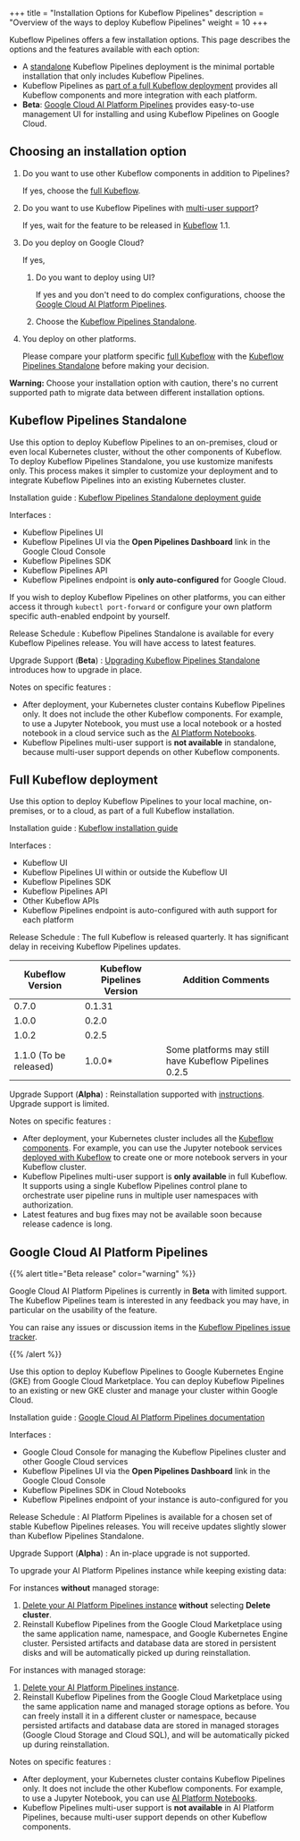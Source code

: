 +++
title = "Installation Options for Kubeflow Pipelines"
description = "Overview of the ways to deploy Kubeflow Pipelines"
weight = 10
+++

Kubeflow Pipelines offers a few installation options.
This page describes the options and the features available
with each option:

* A [standalone](#standalone) Kubeflow Pipelines deployment is the minimal
portable installation that only includes Kubeflow Pipelines.
* Kubeflow Pipelines as [part of a full Kubeflow deployment](#full-kubeflow) provides
all Kubeflow components and more integration with each platform.
* **Beta**: [Google Cloud AI Platform Pipelines](#marketplace) provides easy-to-use management
UI for installing and using Kubeflow Pipelines on Google Cloud.

## Choosing an installation option

1. Do you want to use other Kubeflow components in addition to Pipelines?

    If yes, choose the [full Kubeflow](#full-kubeflow).
1. Do you want to use Kubeflow Pipelines with [multi-user support](https://github.com/kubeflow/pipelines/issues/1223)?

    If yes, wait for the feature to be released in [Kubeflow](#full-kubeflow) 1.1.
1. Do you deploy on Google Cloud?

    If yes,
    1. Do you want to deploy using UI?

        If yes and you don't need to do complex configurations, choose the [Google Cloud AI Platform Pipelines](#marketplace).
    1. Choose the [Kubeflow Pipelines Standalone](#standalone).
1. You deploy on other platforms.

    Please compare your platform specific [full Kubeflow](#full-kubeflow) with the
    [Kubeflow Pipelines Standalone](#standalone) before making your decision.

**Warning:** Choose your installation option with caution, there's no current
supported path to migrate data between different installation options.

<a id="standalone"></a>
## Kubeflow Pipelines Standalone

Use this option to deploy Kubeflow Pipelines to an on-premises, cloud
or even local Kubernetes cluster, without the other components of Kubeflow.
To deploy Kubeflow Pipelines Standalone, you use kustomize manifests only.
This process makes it simpler to customize your deployment and to integrate
Kubeflow Pipelines into an existing Kubernetes cluster.

Installation guide
: [Kubeflow Pipelines Standalone deployment
  guide](/docs/pipelines/installation/standalone-deployment/)

Interfaces
:
  * Kubeflow Pipelines UI
  * Kubeflow Pipelines UI via the **Open Pipelines Dashboard** link in the
    Google Cloud Console
  * Kubeflow Pipelines SDK
  * Kubeflow Pipelines API
  * Kubeflow Pipelines endpoint is **only auto-configured** for Google Cloud.

  If you wish to deploy Kubeflow Pipelines on other platforms, you can either access it through
  `kubectl port-forward` or configure your own platform specific auth-enabled
  endpoint by yourself.

Release Schedule
: Kubeflow Pipelines Standalone is available for every Kubeflow Pipelines release.
You will have access to latest features.

Upgrade Support (**Beta**)
: [Upgrading Kubeflow Pipelines Standalone](/docs/pipelines/installation/standalone-deployment/#upgrading-kubeflow-pipelines) introduces how to upgrade
in place.

Notes on specific features
:
  * After deployment, your Kubernetes cluster contains Kubeflow Pipelines only.
  It does not include the other Kubeflow components.
  For example, to use a Jupyter Notebook, you must use a local notebook or a
  hosted notebook in a cloud service such as the [AI Platform
  Notebooks](https://cloud.google.com/ai-platform/notebooks/docs/).
  * Kubeflow Pipelines multi-user support is **not available** in standalone, because
  multi-user support depends on other Kubeflow components.

<a id="full-kubeflow"></a>
## Full Kubeflow deployment

Use this option to deploy Kubeflow Pipelines to your local machine, on-premises,
or to a cloud, as part of a full Kubeflow installation.

Installation guide
: [Kubeflow installation guide](/docs/started/getting-started/)

Interfaces
:
  * Kubeflow UI
  * Kubeflow Pipelines UI within or outside the Kubeflow UI
  * Kubeflow Pipelines SDK
  * Kubeflow Pipelines API
  * Other Kubeflow APIs
  * Kubeflow Pipelines endpoint is auto-configured with auth support for each platform

Release Schedule
: The full Kubeflow is released quarterly. It has significant delay in receiving
Kubeflow Pipelines updates.

| Kubeflow Version       | Kubeflow Pipelines Version | Addition Comments                       |
|------------------------|----------------------------|-----------------------------------------|
| 0.7.0                  | 0.1.31                     |                                         |
| 1.0.0                  | 0.2.0                      |                                         |
| 1.0.2                  | 0.2.5                      |                                         |
| 1.1.0 (To be released) | 1.0.0*                     | Some platforms may still have Kubeflow Pipelines 0.2.5 |

Upgrade Support (**Alpha**)
: Reinstallation supported with [instructions](/docs/gke/pipelines/upgrade). Upgrade support is limited.

Notes on specific features
:
  * After deployment, your Kubernetes cluster includes all the
  [Kubeflow components](/docs/components/).
  For example, you can use the Jupyter notebook services
  [deployed with Kubeflow](/docs/notebooks/) to create one or more notebook
  servers in your Kubeflow cluster.
  * Kubeflow Pipelines multi-user support is **only available** in full Kubeflow. It supports
  using a single Kubeflow Pipelines control plane to orchestrate user pipeline
  runs in multiple user namespaces with authorization.
  * Latest features and bug fixes may not be available soon because release
  cadence is long.

<a id="marketplace"></a>
## Google Cloud AI Platform Pipelines

{{% alert title="Beta release" color="warning" %}}
<p>Google Cloud AI Platform Pipelines is currently in <b>Beta</b> with
  limited support. The Kubeflow Pipelines team is interested in any feedback you may have,
  in particular on the usability of the feature.

  You can raise any issues or discussion items in the
  <a href="https://github.com/kubeflow/pipelines/issues">Kubeflow Pipelines
  issue tracker</a>.</p>
{{% /alert %}}

Use this option to deploy Kubeflow Pipelines to Google Kubernetes Engine (GKE)
from Google Cloud Marketplace. You can deploy Kubeflow Pipelines to an existing or new
GKE cluster and manage your cluster within Google Cloud.

Installation guide
: [Google Cloud AI Platform Pipelines documentation](https://cloud.google.com/ai-platform/pipelines/docs)

Interfaces
:
  * Google Cloud Console for managing the Kubeflow Pipelines cluster and other Google Cloud
    services
  * Kubeflow Pipelines UI via the **Open Pipelines Dashboard** link in the
    Google Cloud Console
  * Kubeflow Pipelines SDK in Cloud Notebooks
  * Kubeflow Pipelines endpoint of your instance is auto-configured for you

Release Schedule
: AI Platform Pipelines is available for a chosen set of stable Kubeflow
Pipelines releases. You will receive updates slightly slower than Kubeflow
Pipelines Standalone.

Upgrade Support (**Alpha**)
: An in-place upgrade is not supported.

To upgrade your AI Platform Pipelines instance while keeping existing data:

For instances **without** managed storage:

1. [Delete your AI Platform Pipelines instance](https://cloud.google.com/ai-platform/pipelines/docs/getting-started#clean_up) **without** selecting **Delete cluster**.
1. Reinstall Kubeflow Pipelines from the Google Cloud Marketplace using the same application name, namespace, and Google Kubernetes Engine cluster. Persisted artifacts and database data are stored in persistent disks and will be automatically picked up during reinstallation.

For instances with managed storage:

1. [Delete your AI Platform Pipelines instance](https://cloud.google.com/ai-platform/pipelines/docs/getting-started#clean_up).
1. Reinstall Kubeflow Pipelines from the Google Cloud Marketplace using the same application name and managed storage options as before. You can freely install it in a different cluster or namespace, because persisted artifacts and database data are stored in managed storages (Google Cloud Storage and Cloud SQL), and will be automatically picked up during reinstallation.

Notes on specific features
:
  * After deployment, your Kubernetes cluster contains Kubeflow Pipelines only.
  It does not include the other Kubeflow components.
  For example, to use a Jupyter Notebook, you can use [AI Platform
  Notebooks](https://cloud.google.com/ai-platform/notebooks/docs/).
  * Kubeflow Pipelines multi-user support is **not available** in AI Platform Pipelines, because
  multi-user support depends on other Kubeflow components.
